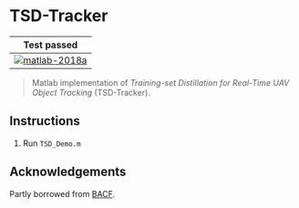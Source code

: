 # TSD-Tracker

| **Test passed**                                              |
| ------------------------------------------------------------ |
| [![matlab-2018a](https://img.shields.io/badge/matlab-2018a-yellow.svg)](https://www.mathworks.com/products/matlab.html) |

> Matlab implementation of *Training-set Distillation for Real-Time UAV Object Tracking* (TSD-Tracker).

## Instructions

1. Run `TSD_Demo.m`

## Acknowledgements

Partly borrowed from [BACF](http://www.hamedkiani.com/uploads/5/1/8/8/51882963/bacf_toupload.zip).
